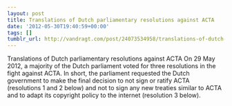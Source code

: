 ```yaml
---
layout: post
title: Translations of Dutch parliamentary resolutions against ACTA
date: '2012-05-30T19:40:59+00:00'
tags: []
tumblr_url: http://vandragt.com/post/24073534958/translations-of-dutch-parliamentary-resolutions-against
---
```

Translations of Dutch parliamentary resolutions against ACTA
  On 29 May 2012, a majority of the Dutch parliament voted for three resolutions in the fight against ACTA. In short, the parliament requested the Dutch government to make the final decision to not sign or ratify ACTA (resolutions 1 and 2 below) and not to sign any new treaties similar to ACTA and to adapt its copyright policy to the internet (resolution 3 below).
